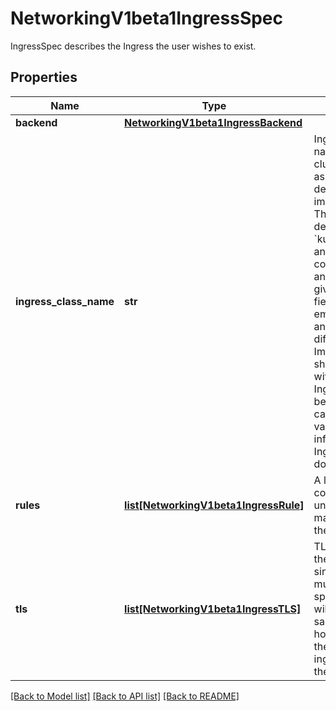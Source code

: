 # NetworkingV1beta1IngressSpec

IngressSpec describes the Ingress the user wishes to exist.

## Properties
Name | Type | Description | Notes
------------ | ------------- | ------------- | -------------
**backend** | [**NetworkingV1beta1IngressBackend**](NetworkingV1beta1IngressBackend.md) |  | [optional] 
**ingress_class_name** | **str** | IngressClassName is the name of the IngressClass cluster resource. The associated IngressClass defines which controller will implement the resource. This replaces the deprecated &#x60;kubernetes.io/ingress.class&#x60; annotation. For backwards compatibility, when that annotation is set, it must be given precedence over this field. The controller may emit a warning if the field and annotation have different values. Implementations of this API should ignore Ingresses without a class specified. An IngressClass resource may be marked as default, which can be used to set a default value for this field. For more information, refer to the IngressClass documentation. | [optional] 
**rules** | [**list[NetworkingV1beta1IngressRule]**](NetworkingV1beta1IngressRule.md) | A list of host rules used to configure the Ingress. If unspecified, or no rule matches, all traffic is sent to the default backend. | [optional] 
**tls** | [**list[NetworkingV1beta1IngressTLS]**](NetworkingV1beta1IngressTLS.md) | TLS configuration. Currently the Ingress only supports a single TLS port, 443. If multiple members of this list specify different hosts, they will be multiplexed on the same port according to the hostname specified through the SNI TLS extension, if the ingress controller fulfilling the ingress supports SNI. | [optional] 

[[Back to Model list]](../README.md#documentation-for-models) [[Back to API list]](../README.md#documentation-for-api-endpoints) [[Back to README]](../README.md)


